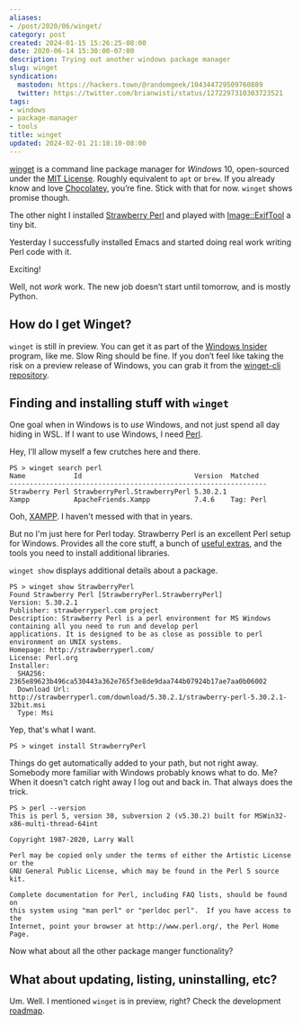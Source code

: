 ```yaml
---
aliases:
- /post/2020/06/winget/
category: post
created: 2024-01-15 15:26:25-08:00
date: 2020-06-14 15:30:00-07:00
description: Trying out another windows package manager
slug: winget
syndication:
  mastodon: https://hackers.town/@randomgeek/104344729509760889
  twitter: https://twitter.com/brianwisti/status/1272297310303723521
tags:
- windows
- package-manager
- tools
title: winget
updated: 2024-02-01 21:18:10-08:00
---
```


[winget](https://docs.microsoft.com/en-us/windows/package-manager/winget/) is a command line package manager for *Windows* 10, open-sourced under the [MIT License](https://github.com/microsoft/winget-cli/blob/master/LICENSE).  Roughly equivalent to `apt` or `brew`.  If you already know and love [Chocolatey](https://chocolatey.org/), you’re fine.  Stick with that for now. `winget` shows promise though.

The other night I installed [Strawberry Perl](https://strawberryperl.com) and played with [Image::ExifTool](https://metacpan.org/release/Image-ExifTool) a tiny bit.

Yesterday I successfully installed Emacs and started doing real work writing Perl code with it.

Exciting!

Well, not *work* work. The new job doesn’t start until tomorrow, and is mostly Python.

## How do I get Winget?

`winget` is still in preview.  You can get it as part of the [Windows Insider](https://insider.windows.com/) program, like me.  Slow Ring should be fine.  If you don’t feel like taking the risk on a preview release of Windows, you can grab it from the [winget-cli repository](https://github.com/microsoft/winget-cli).

## Finding and installing stuff with `winget`

One goal when in Windows is to *use* Windows, and not just spend all day hiding
in WSL.  If I want to use Windows, I need [Perl](../../../card/Perl.md).

Hey, I’ll allow myself a few crutches here and there.

````text
PS > winget search perl
Name            Id                            Version  Matched
----------------------------------------------------------------
Strawberry Perl StrawberryPerl.StrawberryPerl 5.30.2.1
Xampp           ApacheFriends.Xampp           7.4.6    Tag: Perl
````

Ooh, [XAMPP](https://www.apachefriends.org/index.html).  I haven't messed with that in years.

But no I'm just here for Perl today.  Strawberry Perl is an excellent Perl setup for Windows.  Provides all the core stuff, a bunch of [useful extras](http://strawberryperl.com/release-notes/5.30.2.1-64bit.html), and the tools you need to install additional libraries.

`winget show` displays additional details about a package.

````text
PS > winget show StrawberryPerl
Found Strawberry Perl [StrawberryPerl.StrawberryPerl]
Version: 5.30.2.1
Publisher: strawberryperl.com project
Description: Strawberry Perl is a perl environment for MS Windows containing all you need to run and develop perl
applications. It is designed to be as close as possible to perl environment on UNIX systems.
Homepage: http://strawberryperl.com/
License: Perl.org
Installer:
  SHA256: 2365e89623b496ca530443a362e765f3e8de9daa744b07924b17ae7aa0b06002
  Download Url: http://strawberryperl.com/download/5.30.2.1/strawberry-perl-5.30.2.1-32bit.msi
  Type: Msi
````

Yep, that's what I want.

````text
PS > winget install StrawberryPerl
````

Things do get automatically added to your path, but not right away.  Somebody more familiar with Windows probably knows what to do.  Me?  When it doesn't catch right away I log out and back in.  That always does the trick.

````text
PS > perl --version
This is perl 5, version 30, subversion 2 (v5.30.2) built for MSWin32-x86-multi-thread-64int

Copyright 1987-2020, Larry Wall

Perl may be copied only under the terms of either the Artistic License or the
GNU General Public License, which may be found in the Perl 5 source kit.

Complete documentation for Perl, including FAQ lists, should be found on
this system using "man perl" or "perldoc perl".  If you have access to the
Internet, point your browser at http://www.perl.org/, the Perl Home Page.
````

Now what about all the other package manger functionality?

## What about updating, listing, uninstalling, etc?

Um.  Well.  I mentioned `winget` is in preview, right?  Check the development [roadmap](https://github.com/microsoft/winget-cli/blob/master/doc/windows-package-manager-v1-roadmap.md).